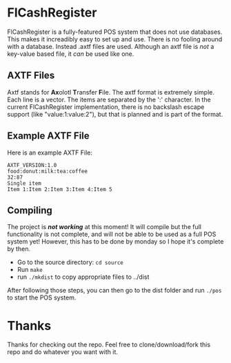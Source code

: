 # FlCashRegister

FlCashRegister is a fully-featured POS system that does not use databases. This makes it increadibly easy to set up and use. There is no fooling around with a database.
Instead .axtf files are used. Although an axtf file is *not* a key-value based file, it *can* be used like one.

## AXTF Files

Axtf stands for **Ax**olotl **T**ransfer **F**ile. The axtf format is extremely simple. Each line is a vector. The items are separated by the ':' character.
In the current FlCashRegister implementation, there is no backslash escape support (like "value\:1:value\:2"), but that is planned and is part of the format.

## Example AXTF File

Here is an example AXTF File:

```
AXTF_VERSION:1.0
food:donut:milk:tea:coffee
32:87
Single item
Item 1:Item 2:Item 3:Item 4:Item 5
```

## Compiling

The project is ***not working*** at this moment! It will compile but the full functionality is not complete, and will not be able to be used as a full POS system yet!
However, this has to be done by monday so I hope it's complete by then.

- Go to the source directory: `cd source`
- Run `make`
- run `./mkdist` to copy appropriate files to ../dist

After following those steps, you can then go to the dist folder and run `./pos` to start the POS system.

# Thanks

Thanks for checking out the repo. Feel free to clone/download/fork this repo and do whatever you want with it.
